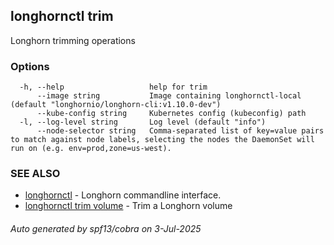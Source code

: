 ## longhornctl trim

Longhorn trimming operations

### Options

```
  -h, --help                   help for trim
      --image string           Image containing longhornctl-local (default "longhornio/longhorn-cli:v1.10.0-dev")
      --kube-config string     Kubernetes config (kubeconfig) path
  -l, --log-level string       Log level (default "info")
      --node-selector string   Comma-separated list of key=value pairs to match against node labels, selecting the nodes the DaemonSet will run on (e.g. env=prod,zone=us-west).
```

### SEE ALSO

* [longhornctl](longhornctl.md)	 - Longhorn commandline interface.
* [longhornctl trim volume](longhornctl_trim_volume.md)	 - Trim a Longhorn volume

###### Auto generated by spf13/cobra on 3-Jul-2025
